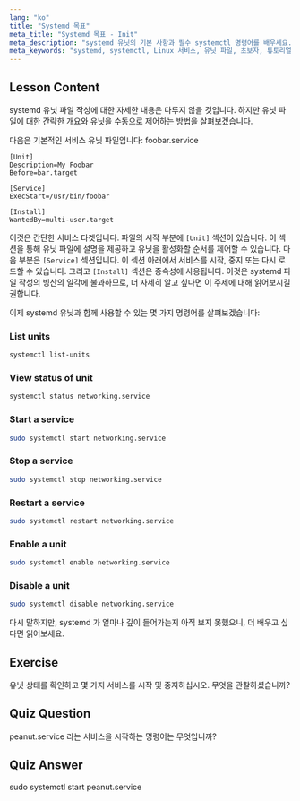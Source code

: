```yaml
---
lang: "ko"
title: "Systemd 목표"
meta_title: "Systemd 목표 - Init"
meta_description: "systemd 유닛의 기본 사항과 필수 systemctl 명령어를 배우세요. Linux 에서 서비스를 관리하고, 상태를 확인하고, 유닛을 활성화하는 방법을 이해하세요. 여정을 시작하세요!"
meta_keywords: "systemd, systemctl, Linux 서비스, 유닛 파일, 초보자, 튜토리얼, 가이드, Linux 명령어"
---
```


## Lesson Content

systemd 유닛 파일 작성에 대한 자세한 내용은 다루지 않을 것입니다. 하지만 유닛 파일에 대한 간략한 개요와 유닛을 수동으로 제어하는 방법을 살펴보겠습니다.

다음은 기본적인 서비스 유닛 파일입니다: foobar.service

```
[Unit]
Description=My Foobar
Before=bar.target

[Service]
ExecStart=/usr/bin/foobar

[Install]
WantedBy=multi-user.target
```

이것은 간단한 서비스 타겟입니다. 파일의 시작 부분에 `[Unit]` 섹션이 있습니다. 이 섹션을 통해 유닛 파일에 설명을 제공하고 유닛을 활성화할 순서를 제어할 수 있습니다. 다음 부분은 `[Service]` 섹션입니다. 이 섹션 아래에서 서비스를 시작, 중지 또는 다시 로드할 수 있습니다. 그리고 `[Install]` 섹션은 종속성에 사용됩니다. 이것은 systemd 파일 작성의 빙산의 일각에 불과하므로, 더 자세히 알고 싶다면 이 주제에 대해 읽어보시길 권합니다.

이제 systemd 유닛과 함께 사용할 수 있는 몇 가지 명령어를 살펴보겠습니다:

### List units

```bash
systemctl list-units
```

### View status of unit

```bash
systemctl status networking.service
```

### Start a service

```bash
sudo systemctl start networking.service
```

### Stop a service

```bash
sudo systemctl stop networking.service
```

### Restart a service

```bash
sudo systemctl restart networking.service
```

### Enable a unit

```bash
sudo systemctl enable networking.service
```

### Disable a unit

```bash
sudo systemctl disable networking.service
```

다시 말하지만, systemd 가 얼마나 깊이 들어가는지 아직 보지 못했으니, 더 배우고 싶다면 읽어보세요.

## Exercise

유닛 상태를 확인하고 몇 가지 서비스를 시작 및 중지하십시오. 무엇을 관찰하셨습니까?

## Quiz Question

peanut.service 라는 서비스을 시작하는 명령어는 무엇입니까?

## Quiz Answer

sudo systemctl start peanut.service

